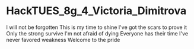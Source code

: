 # HackTUES_8g_4_Victoria_Dimitrova
I will not be forgotten
This is my time to shine
I've got the scars to prove it
Only the strong survive
I'm not afraid of dying
Everyone has their time
I've never favored weakness
Welcome to the pride
